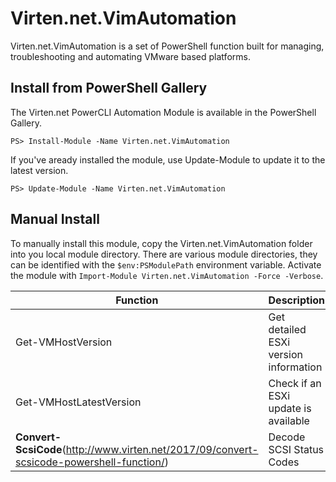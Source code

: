 # Virten.net.VimAutomation
Virten.net.VimAutomation is a set of PowerShell function built for managing, troubleshooting and automating VMware based platforms.

## Install from PowerShell Gallery
The Virten.net PowerCLI Automation Module is available in the PowerShell Gallery.

`PS> Install-Module -Name Virten.net.VimAutomation`

If you've aready installed the module, use Update-Module to update it to the latest version.

`PS> Update-Module -Name Virten.net.VimAutomation`

## Manual Install
To manually install this module, copy the Virten.net.VimAutomation folder into you local module directory. There are various module directories, they can be identified with the `$env:PSModulePath` environment variable.
Activate the module with `Import-Module Virten.net.VimAutomation -Force -Verbose`.

|Function|Description|
|----|----|
|Get-VMHostVersion|Get detailed ESXi version information|
|Get-VMHostLatestVersion|Check if an ESXi update is available|
|<b>Convert-ScsiCode</b>(http://www.virten.net/2017/09/convert-scsicode-powershell-function/)|Decode SCSI Status Codes|

